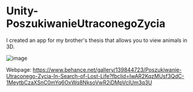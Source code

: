 # Unity-PoszukiwanieUtraconegoZycia

I created an app for my brother's thesis that allows you to view animals in 3D.

![image](https://user-images.githubusercontent.com/75578754/216818879-ef3db9e5-00ee-4198-b6d8-48187d428918.png)

Webpage:
https://www.behance.net/gallery/139844723/Poszukiwanie-Utraconego-Zycia-In-Search-of-Lost-Life?fbclid=IwAR2KqzMUsf3QdC-1MeytbCzaXSnC0mYq6OxWq8NksoVwR2jDMpVcIUm3q3U
